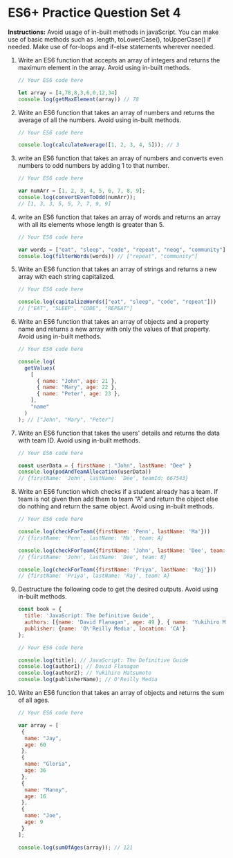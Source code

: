 # ES6+ Practice Question Set 4

**Instructions:** Avoid usage of in-built methods in javaScript. You can make use of basic methods such as .length, toLowerCase(), toUpperCase() if needed. Make use of for-loops and if-else statements wherever needed.

1. Write an ES6 function that accepts an array of integers and returns the maximum element in the array. Avoid using in-built methods.

    ```jsx
    // Your ES6 code here
    
    let array = [4,78,8,3,6,0,12,34]
    console.log(getMaxElement(array)) // 78
    ```

2. Write an ES6 function that takes an array of numbers and returns the average of all the numbers. Avoid using in-built methods.

    ```jsx
    // Your ES6 code here
    
    console.log(calculateAverage([1, 2, 3, 4, 5])); // 3
    ```

3. write an ES6 function that takes an array of numbers and converts even numbers to odd numbers by adding 1 to that number.

    ```jsx
    // Your ES6 code here
    
    var numArr = [1, 2, 3, 4, 5, 6, 7, 8, 9];
    console.log(convertEvenToOdd(numArr));
    // [1, 3, 3, 5, 5, 7, 7, 9, 9]
    ```

1. write an ES6 function that takes an array of words and returns an array with all its elements whose length is greater than 5.

    ```jsx
    // Your ES6 code here
    
    var words = ["eat", "sleep", "code", "repeat", "neog", "community"];
    console.log(filterWords(words)) // ["repeat", "community"]
    ```

2. Write an ES6 function that takes an array of strings and returns a new array with each string capitalized.

    ```jsx
    // Your ES6 code here
    
    console.log(capitalizeWords(["eat", "sleep", "code", "repeat"]))
    // ["EAT", "SLEEP", "CODE", "REPEAT"]
    ```

1. Write an ES6 function that takes an array of objects and a property name and returns a new array with only the values of that property. Avoid using in-built methods.

    ```jsx
    // Your ES6 code here
    
    console.log(
      getValues(
        [
          { name: "John", age: 21 },
          { name: "Mary", age: 22 },
          { name: "Peter", age: 23 },
        ],
        "name"
      )
    ); // ["John", "Mary", "Peter"]
    ```

2. Write an ES6 function that takes the users' details and returns the data with team ID. Avoid using in-built methods.

    ```jsx
    // Your ES6 code here
    
    const userData = { firstName : "John", lastName: "Dee" }
    console.log(podAndTeamAllocation(userData))
    // {firstName: 'John', lastName: 'Dee', teamId: 667543}
    ```

3. Write an ES6 function which checks if a student already has a team. If team is not given then add them to team “A” and return the object else do nothing and return the same object. Avoid using in-built methods.

    ```jsx
    // Your ES6 code here
    
    console.log(checkForTeam({firstName: 'Penn', lastName: 'Ma'}))
    // {firstName: 'Penn', lastName: 'Ma', team: A}
    
    console.log(checkForTeam({firstName: 'John', lastName: 'Dee', team: B}))
    // {firstName: 'John', lastName: 'Dee', team: B}
    
    console.log(checkForTeam({firstName: 'Priya', lastName: 'Raj'}))
    // {firstName: 'Priya', lastName: 'Raj', team: A}
    ```

4. Destructure the following code to get the desired outputs. Avoid using in-built methods.

    ```jsx
    const book = { 
      title: 'JavaScript: The Definitive Guide',  
      authors: [{name: 'David Flanagan', age: 49 }, { name: 'Yukihiro Matsumoto', age: 57 }],  
      publisher: {name: 'O\'Reilly Media', location: 'CA'}
    };
    
    // Your ES6 code here
    
    console.log(title); // JavaScript: The Definitive Guide
    console.log(author1); // David Flanagan 
    console.log(author2); // Yukihiro Matsumoto
    console.log(publisherName); // O'Reilly Media
    ```

5. Write an ES6 function that takes an array of objects and returns the sum of all ages.

    ```jsx
    // Your ES6 code here
    
    var array = [
     {
      name: "Jay",
      age: 60
     },
     {
      name: "Gloria",
      age: 36
     },
     {
      name: "Manny",
      age: 16
     },
     {
      name: "Joe",
      age: 9
     }
    ];
    
    console.log(sumOfAges(array)); // 121
    ```
